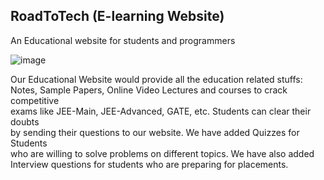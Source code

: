 ## RoadToTech (E-learning Website)
An Educational website for students and programmers  

![image](https://github.com/RLN25/RoadToTech-E-Learning-Website/assets/95609283/3cc0e4da-f553-4e34-a377-50fbcc6c8279)




Our Educational Website would provide all the education related stuffs:  
Notes, Sample Papers, Online Video Lectures and courses to crack competitive  
exams like JEE-Main, JEE-Advanced, GATE, etc. Students can clear their doubts  
by sending their questions to our website. We have added Quizzes for Students  
who are willing to solve problems on different topics. We have also added  
Interview questions for students who are preparing for placements.  
  

   



